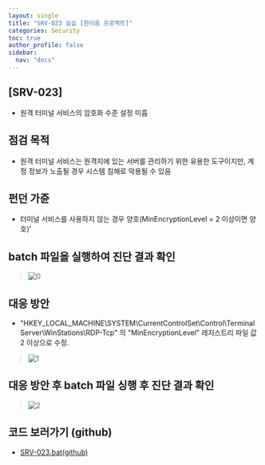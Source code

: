 ```yaml
---
layout: single
title: "SRV-023 실습 [한이음 프로젝트]"
categories: Security
toc: true
author_profile: false
sidebar:
  nav: "docs"
---
```

## [SRV-023]
- 원격 터미널 서비스의 암호화 수준 설정 미흡

## 점검 목적
- 원격 터미널 서비스는 원격지에 있는 서버를 관리하기 위한 유용한 도구이지만, 계정 정보가 노출될 경우 시스템 침해로 악용될 수 있음

## 펀던 가쥰
- 터미널 서비스를 사용하지 않는 경우 양호(MinEncryptionLevel   = 2 이상이면 양호)'

## batch 파일을 실행하여 진단 결과 확인
> ![0](https://github.com/hanmin0512/batch_SRV-023/assets/37041208/3e7db873-2cc6-4d43-b8bf-42c3210943c3)

## 대응 방안
- "HKEY_LOCAL_MACHINE\SYSTEM\CurrentControlSet\Control\Terminal Server\WinStations\RDP-Tcp" 의 "MinEncryptionLevel" 레지스트리 파일 값 2 이상으로 수정.
> ![1](https://github.com/hanmin0512/batch_SRV-023/assets/37041208/5d89d1c5-2d14-4666-aa57-892a2e390aa5)

## 대응 방안 후 batch 파일 싱행 후 진단 결과 확인
> ![2](https://github.com/hanmin0512/batch_SRV-023/assets/37041208/918b2b09-c2bd-47c7-b67b-09a708b2f696)

## 코드 보러가기 (github)
- <a href= "https://github.com/hanmin0512/batch_SRV-023/blob/main/SRV-023.bat"> SRV-023.bat(github)</a>